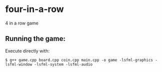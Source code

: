 # four-in-a-row
4 in a row game

## Running the game:
Execute directly with:

`$ g++ game.cpp board.cpp coin.cpp main.cpp -o game -lsfml-graphics -lsfml-window -lsfml-system -lsfml-audio`
